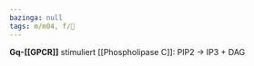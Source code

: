 ```yaml
---
bazinga: null
tags: m/m04, f/🧪
---
```

**Gq-[[GPCR]]** stimuliert [[Phospholipase C]]: PIP2 → IP3 + DAG